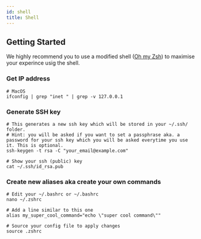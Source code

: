 ```yaml
---
id: shell
title: Shell
---
```


## Getting Started
We highly recommend you to use a modified shell ([Oh my Zsh](oh_my_zsh.md)) to maximise your experince usig the shell.

### Get IP address
```shell
# MacOS
ifconfig | grep "inet " | grep -v 127.0.0.1
```

### Generate SSH key

```shell
# This generates a new ssh key which will be stored in your ~/.ssh/ folder. 
# Hint: you will be asked if you want to set a passphrase aka. a password for your ssh key which you will be asked everytime you use it. This is optional.
ssh-keygen -t rsa -C "your_email@example.com"

# Show your ssh (public) key
cat ~/.ssh/id_rsa.pub
```

### Create new aliases aka create your own commands

```shell
# Edit your ~/.bashrc or ~/.bashrc 
nano ~/.zshrc

# Add a line similar to this one
alias my_super_cool_command="echo \"super cool command\""

# Source your config file to apply changes
source .zshrc
```
